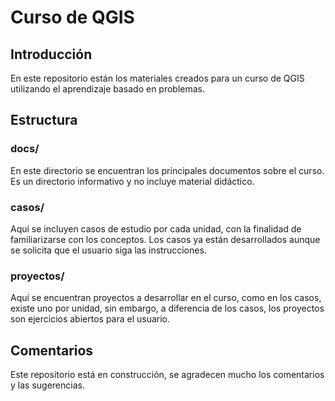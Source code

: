 # Curso de QGIS

## Introducción

En este repositorio están los materiales creados para un curso de QGIS utilizando el aprendizaje basado en problemas. 

## Estructura

### docs/

En este directorio se encuentran los principales documentos sobre el curso. Es un directorio informativo y no incluye material didáctico.

### casos/

Aquí se incluyen casos de estudio por cada unidad, con la finalidad de familiarizarse con los conceptos. Los casos ya están desarrollados aunque se solicita que el usuario siga las instrucciones.

### proyectos/

Aquí se encuentran proyectos a desarrollar en el curso, como en los casos, existe uno por unidad, sin embargo, a diferencia de los casos, los proyectos son ejercicios abiertos para el usuario.

## Comentarios

Este repositorio está en construcción, se agradecen mucho los comentarios y las sugerencias.
